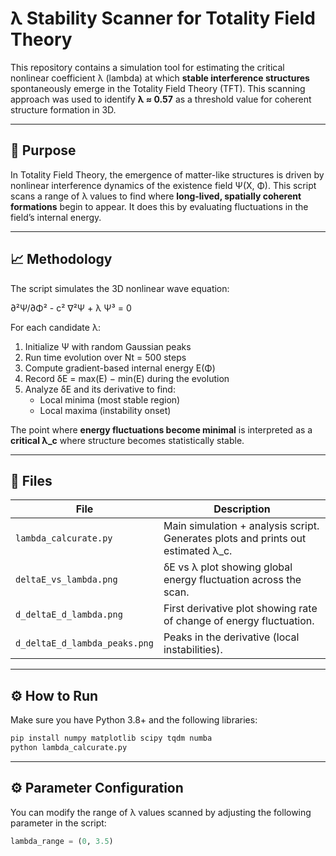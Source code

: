 # λ Stability Scanner for Totality Field Theory

This repository contains a simulation tool for estimating the critical nonlinear coefficient λ (lambda) at which **stable interference structures** spontaneously emerge in the Totality Field Theory (TFT). This scanning approach was used to identify **λ ≈ 0.57** as a threshold value for coherent structure formation in 3D.

---

## 🔬 Purpose

In Totality Field Theory, the emergence of matter-like structures is driven by nonlinear interference dynamics of the existence field Ψ(X, Φ). This script scans a range of λ values to find where **long-lived, spatially coherent formations** begin to appear. It does this by evaluating fluctuations in the field’s internal energy.

---

## 📈 Methodology

The script simulates the 3D nonlinear wave equation:

∂²Ψ/∂Φ² - c² ∇²Ψ + λ Ψ³ = 0

For each candidate λ:

1. Initialize Ψ with random Gaussian peaks
2. Run time evolution over Nt = 500 steps
3. Compute gradient-based internal energy E(Φ)
4. Record δE = max(E) − min(E) during the evolution
5. Analyze δE and its derivative to find:
   - Local minima (most stable region)
   - Local maxima (instability onset)

The point where **energy fluctuations become minimal** is interpreted as a **critical λ_c** where structure becomes statistically stable.

---

## 📂 Files

| File | Description |
|------|-------------|
| `lambda_calcurate.py` | Main simulation + analysis script. Generates plots and prints out estimated λ_c. |
| `deltaE_vs_lambda.png` | δE vs λ plot showing global energy fluctuation across the scan. |
| `d_deltaE_d_lambda.png` | First derivative plot showing rate of change of energy fluctuation. |
| `d_deltaE_d_lambda_peaks.png` | Peaks in the derivative (local instabilities). |

---

## ⚙️ How to Run

Make sure you have Python 3.8+ and the following libraries:

```bash
pip install numpy matplotlib scipy tqdm numba
python lambda_calcurate.py
```
---

## ⚙️ Parameter Configuration

You can modify the range of λ values scanned by adjusting the following parameter in the script:

```python
lambda_range = (0, 3.5)
```
